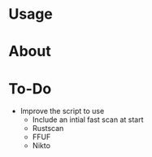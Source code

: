 # Usage


# About 

# To-Do 
 - Improve the script to use 
      - Include an intial fast scan at start
      - Rustscan 
      - FFUF
      - Nikto
      

